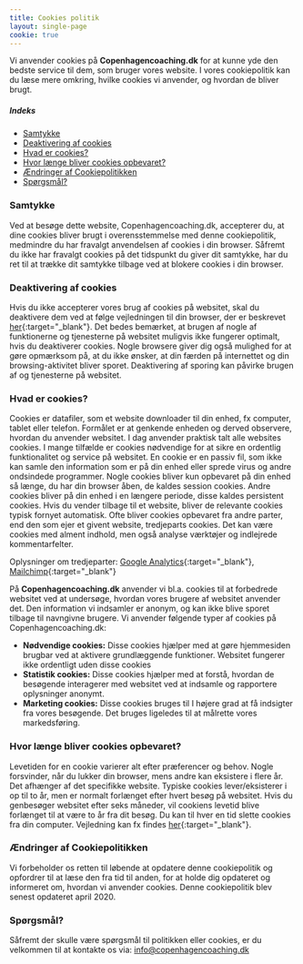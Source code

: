 ```yaml
---
title: Cookies politik
layout: single-page
cookie: true
---
```


Vi anvender cookies på **Copenhagencoaching.dk** for at kunne yde den bedste service til dem, som bruger vores website. I vores cookiepolitik kan du læse mere omkring, hvilke cookies vi anvender, og hvordan de bliver brugt.

##### Indeks
- [Samtykke](#samtykke)
- [Deaktivering af cookies](#deaktivering-af-cookies)
- [Hvad er cookies?](#hvad-er-cookies)
- [Hvor længe bliver cookies opbevaret?](#hvor-længe-bliver-cookies-opbevaret)
- [Ændringer af Cookiepolitikken](#ændringer-af-cookiepolitikken)
- [Spørgsmål?](#spørgsmål)

### Samtykke
Ved at besøge dette website, Copenhagencoaching.dk, accepterer du, at dine cookies bliver brugt i overensstemmelse med denne cookiepolitik, medmindre du har fravalgt anvendelsen af cookies i din browser. Såfremt du ikke har fravalgt cookies på det tidspunkt du giver dit samtykke, har du ret til at trække dit samtykke tilbage ved at blokere cookies i din browser.

### Deaktivering af cookies
Hvis du ikke accepterer vores brug af cookies på websitet, skal du deaktivere dem ved at følge vejledningen til din browser, der er beskrevet [her](https://erhvervsstyrelsen.dk/saadan-undgaar-du-cookies){:target="_blank"}. Det bedes bemærket, at brugen af nogle af funktionerne og tjenesterne på websitet muligvis ikke fungerer optimalt, hvis du deaktiverer cookies.
Nogle browsere giver dig også mulighed for at gøre opmærksom på, at du ikke ønsker, at din færden på internettet og din browsing-aktivitet bliver sporet. Deaktivering af sporing kan påvirke brugen af og tjenesterne på websitet.


### Hvad er cookies?

Cookies er datafiler, som et website downloader til din enhed, fx computer, tablet eller telefon. Formålet er at genkende enheden og derved observere, hvordan du anvender websitet. I dag anvender praktisk talt alle websites cookies. I mange tilfælde er cookies nødvendige for at sikre en ordentlig funktionalitet og service på websitet. En cookie er en passiv fil, som ikke kan samle den information som er på din enhed eller sprede virus og andre ondsindede programmer. Nogle cookies bliver kun opbevaret på din enhed så længe, du har din browser åben, de kaldes session cookies. Andre cookies bliver på din enhed i en længere periode, disse kaldes persistent cookies. Hvis du vender tilbage til et website, bliver de relevante cookies typisk fornyet automatisk. Ofte bliver cookies opbevaret fra andre parter, end den som ejer et givent website, tredjeparts cookies. Det kan være cookies med alment indhold, men også analyse værktøjer og indlejrede kommentarfelter.

Oplysninger om tredjeparter: [Google Analytics](https://analytics.google.com/){:target="_blank"}, [Mailchimp](https://mailchimp.com){:target="_blank"}

På **Copenhagencoaching.dk** anvender vi bl.a. cookies til at forbedrede websitet ved at undersøge, hvordan vores brugere af websitet anvender det. Den information vi indsamler er anonym, og kan ikke blive sporet tilbage til navngivne brugere. Vi anvender følgende typer af cookies på Copenhagencoaching.dk:

- **Nødvendige cookies:** Disse cookies hjælper med at gøre hjemmesiden brugbar ved at aktivere grundlæggende funktioner. Websitet fungerer ikke ordentligt uden disse cookies
- **Statistik cookies:** Disse cookies hjælper med at forstå, hvordan de besøgende interagerer med websitet ved at indsamle og rapportere oplysninger anonymt.
- **Marketing cookies:** Disse cookies bruges til I højere grad at få indsigter fra vores besøgende. Det bruges ligeledes til at målrette vores markedsføring.

### Hvor længe bliver cookies opbevaret?

Levetiden for en cookie varierer alt efter præferencer og behov. Nogle forsvinder, når du lukker din browser, mens andre kan eksistere i flere år. Det afhænger af det specifikke website. Typiske cookies lever/eksisterer i op til to år, men er normalt forlænget efter hvert besøg på websitet. Hvis du genbesøger websitet efter seks måneder, vil cookiens levetid blive forlænget til at være to år fra dit besøg. Du kan til hver en tid slette cookies fra din computer. Vejledning kan fx findes [her](https://erhvervsstyrelsen.dk/saadan-undgaar-du-cookies){:target="_blank"}.

### Ændringer af Cookiepolitikken

Vi forbeholder os retten til løbende at opdatere denne cookiepolitik og opfordrer til at læse den fra tid til anden, for at holde dig opdateret og informeret om, hvordan vi anvender cookies. Denne cookiepolitik blev senest opdateret april 2020.

### Spørgsmål?

Såfremt der skulle være spørgsmål til politikken eller cookies, er du velkommen til at kontakte os via: [info@copenhagencoaching.dk](mailto:info@copenhagencoaching.dk)